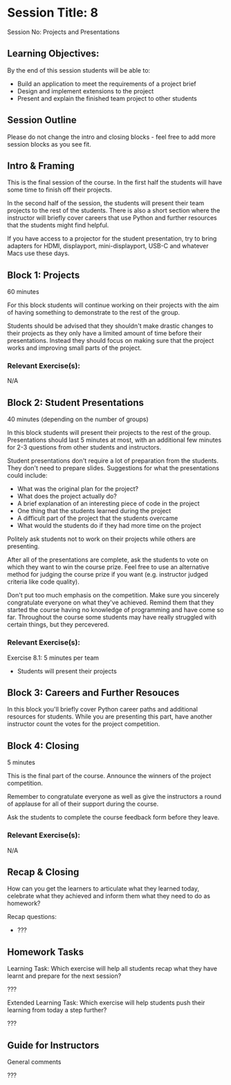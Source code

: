 # Session Title: 8

Session No: Projects and Presentations
 
## Learning Objectives:

By the end of this session students will be able to:

- Build an application to meet the requirements of a project brief
- Design and implement extensions to the project
- Present and explain the finished team project to other students


## Session Outline

Please do not change the intro and closing blocks - feel free to add more session blocks as you see fit.


## Intro & Framing

This is the final session of the course. In the first half the students will have some time to finish off their projects.

In the second half of the session, the students will present their team projects to the rest of the students. There is also a short section where the instructor will briefly cover careers that use Python and further resources that the students might find helpful.

If you have access to a projector for the student presentation, try to bring adapters for HDMI, displayport, mini-displayport, USB-C and whatever Macs use these days.

## Block 1: Projects

60 minutes

For this block students will continue working on their projects with the aim of having something to demonstrate to the rest of the group. 

Students should be advised that they shouldn't make drastic changes to their projects as they only have a limited amount of time before their presentations. Instead they should focus on making sure that the project works and improving small parts of the project.

### Relevant Exercise(s):

N/A

## Block 2: Student Presentations

40 minutes (depending on the number of groups)

In this block students will present their projects to the rest of the group. Presentations should last 5 minutes at most, with an additional few minutes for 2-3 questions from other students and instructors.

Student presentations don't require a lot of preparation from the students. They don't need to prepare slides. Suggestions for what the presentations could include:

- What was the original plan for the project?
- What does the project actually do?
- A brief explanation of an interesting piece of code in the project
- One thing that the students learned during the project
- A difficult part of the project that the students overcame
- What would the students do if they had more time on the project

Politely ask students not to work on their projects while others are presenting.

After all of the presentations are complete, ask the students to vote on which they want to win the course prize. Feel free to use an alternative method for judging the course prize if you want (e.g. instructor judged criteria like code quality). 

Don't put too much emphasis on the competition. Make sure you sincerely congratulate everyone on what they've achieved. Remind them that they started the course having no knowledge of programming and have come so far. Throughout the course some students may have really struggled with certain things, but they percevered. 

### Relevant Exercise(s):

Exercise 8.1: 5 minutes per team
- Students will present their projects

## Block 3: Careers and Further Resouces

In this block you'll briefly cover Python career paths and additional resources for students. While you are presenting this part, have another instructor count the votes for the project competition.

## Block 4: Closing

5 minutes

This is the final part of the course. Announce the winners of the project competition.

Remember to congratulate everyone as well as give the instructors a round of applause for all of their support during the course.

Ask the students to complete the course feedback form before they leave.

### Relevant Exercise(s):

N/A


## Recap & Closing
How can you get the learners to articulate what they learned today, celebrate what they achieved and inform them what they need to do as homework?

Recap questions:
- ???


## Homework Tasks

Learning Task: 
Which exercise will help all students recap what they have learnt and prepare for the next session?

???


Extended Learning Task:
Which exercise will help students push their learning from today a step further?

???

## Guide for Instructors 

General comments

???
